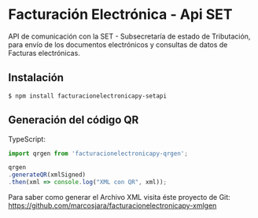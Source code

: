 # Facturación Electrónica - Api SET
API de comunicación con la SET - Subsecretaría de estado de Tributación, para envío de los documentos electrónicos y consultas de datos de Facturas electrónicas.

## Instalación

```
$ npm install facturacionelectronicapy-setapi
```

## Generación del código QR

TypeScript:
```typescript
import qrgen from 'facturacionelectronicapy-qrgen';

qrgen
.generateQR(xmlSigned)
.then(xml => console.log("XML con QR", xml));

```

Para saber como generar el Archivo XML visita éste proyecto de Git: 
https://github.com/marcosjara/facturacionelectronicapy-xmlgen

